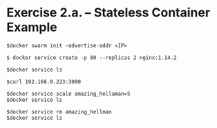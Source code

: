 # Exercise 2.a. – Stateless Container Example

```
$docker swarm init –advertise-addr <IP>
```


```
$ docker service create -p 80 --replicas 2 nginx:1.14.2
```

```
$docker service ls
``` 


```
$curl 192.168.0.223:3000
``` 

```
$docker service scale amazing_hellaman=5
$docker service ls
``` 

```
$docker service rm amazing_hellman
$docker service ls
``` 

